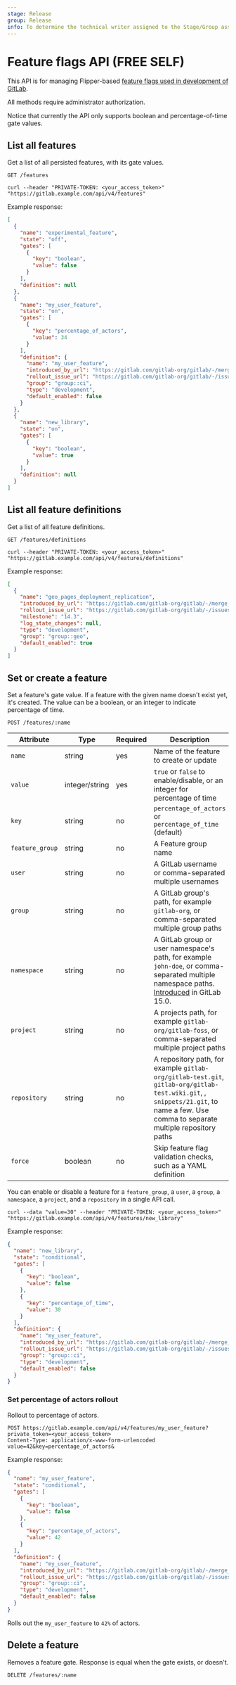 ```yaml
---
stage: Release
group: Release
info: To determine the technical writer assigned to the Stage/Group associated with this page, see https://about.gitlab.com/handbook/product/ux/technical-writing/#assignments
---
```


# Feature flags API **(FREE SELF)**

This API is for managing Flipper-based [feature flags used in development of GitLab](../development/feature_flags/index.md).

All methods require administrator authorization.

Notice that currently the API only supports boolean and percentage-of-time gate
values.

## List all features

Get a list of all persisted features, with its gate values.

```plaintext
GET /features
```

```shell
curl --header "PRIVATE-TOKEN: <your_access_token>" "https://gitlab.example.com/api/v4/features"
```

Example response:

```json
[
  {
    "name": "experimental_feature",
    "state": "off",
    "gates": [
      {
        "key": "boolean",
        "value": false
      }
    ],
    "definition": null
  },
  {
    "name": "my_user_feature",
    "state": "on",
    "gates": [
      {
        "key": "percentage_of_actors",
        "value": 34
      }
    ],
    "definition": {
      "name": "my_user_feature",
      "introduced_by_url": "https://gitlab.com/gitlab-org/gitlab/-/merge_requests/40880",
      "rollout_issue_url": "https://gitlab.com/gitlab-org/gitlab/-/issues/244905",
      "group": "group::ci",
      "type": "development",
      "default_enabled": false
    }
  },
  {
    "name": "new_library",
    "state": "on",
    "gates": [
      {
        "key": "boolean",
        "value": true
      }
    ],
    "definition": null
  }
]
```

## List all feature definitions

Get a list of all feature definitions.

```plaintext
GET /features/definitions
```

```shell
curl --header "PRIVATE-TOKEN: <your_access_token>" "https://gitlab.example.com/api/v4/features/definitions"
```

Example response:

```json
[
  {
    "name": "geo_pages_deployment_replication",
    "introduced_by_url": "https://gitlab.com/gitlab-org/gitlab/-/merge_requests/68662",
    "rollout_issue_url": "https://gitlab.com/gitlab-org/gitlab/-/issues/337676",
    "milestone": "14.3",
    "log_state_changes": null,
    "type": "development",
    "group": "group::geo",
    "default_enabled": true
  }
]
```

## Set or create a feature

Set a feature's gate value. If a feature with the given name doesn't exist yet,
it's created. The value can be a boolean, or an integer to indicate
percentage of time.

```plaintext
POST /features/:name
```

| Attribute       | Type           | Required | Description                                                                                                                                                                                      |
|-----------------|----------------|----------|--------------------------------------------------------------------------------------------------------------------------------------------------------------------------------------------------|
| `name`          | string         | yes      | Name of the feature to create or update                                                                                                                                                          |
| `value`         | integer/string | yes      | `true` or `false` to enable/disable, or an integer for percentage of time                                                                                                                        |
| `key`           | string         | no       | `percentage_of_actors` or `percentage_of_time` (default)                                                                                                                                         |
| `feature_group` | string         | no       | A Feature group name                                                                                                                                                                             |
| `user`          | string         | no       | A GitLab username or comma-separated multiple usernames                                                                                                                                          |
| `group`         | string         | no       | A GitLab group's path, for example `gitlab-org`, or comma-separated multiple group paths                                                                                                         |
| `namespace`     | string         | no       | A GitLab group or user namespace's path, for example `john-doe`, or comma-separated multiple namespace paths. [Introduced](https://gitlab.com/gitlab-org/gitlab/-/issues/353117) in GitLab 15.0. |
| `project`       | string         | no       | A projects path, for example `gitlab-org/gitlab-foss`, or comma-separated multiple project paths                                                                                                 |
| `repository`    | string         | no       | A repository path, for example `gitlab-org/gitlab-test.git`, `gitlab-org/gitlab-test.wiki.git`, , `snippets/21.git`, to name a few. Use comma to separate multiple repository paths              |
| `force`         | boolean        | no       | Skip feature flag validation checks, such as a YAML definition                                                                                                                                   |

You can enable or disable a feature for a `feature_group`, a `user`,
a `group`, a `namespace`, a `project`, and a `repository` in a single API call.

```shell
curl --data "value=30" --header "PRIVATE-TOKEN: <your_access_token>" "https://gitlab.example.com/api/v4/features/new_library"
```

Example response:

```json
{
  "name": "new_library",
  "state": "conditional",
  "gates": [
    {
      "key": "boolean",
      "value": false
    },
    {
      "key": "percentage_of_time",
      "value": 30
    }
  ],
  "definition": {
    "name": "my_user_feature",
    "introduced_by_url": "https://gitlab.com/gitlab-org/gitlab/-/merge_requests/40880",
    "rollout_issue_url": "https://gitlab.com/gitlab-org/gitlab/-/issues/244905",
    "group": "group::ci",
    "type": "development",
    "default_enabled": false
  }
}
```

### Set percentage of actors rollout

Rollout to percentage of actors.

```plaintext
POST https://gitlab.example.com/api/v4/features/my_user_feature?private_token=<your_access_token>
Content-Type: application/x-www-form-urlencoded
value=42&key=percentage_of_actors&
```

Example response:

```json
{
  "name": "my_user_feature",
  "state": "conditional",
  "gates": [
    {
      "key": "boolean",
      "value": false
    },
    {
      "key": "percentage_of_actors",
      "value": 42
    }
  ],
  "definition": {
    "name": "my_user_feature",
    "introduced_by_url": "https://gitlab.com/gitlab-org/gitlab/-/merge_requests/40880",
    "rollout_issue_url": "https://gitlab.com/gitlab-org/gitlab/-/issues/244905",
    "group": "group::ci",
    "type": "development",
    "default_enabled": false
  }
}
```

Rolls out the `my_user_feature` to `42%` of actors.

## Delete a feature

Removes a feature gate. Response is equal when the gate exists, or doesn't.

```plaintext
DELETE /features/:name
```
